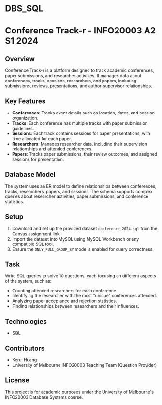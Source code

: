 # DBS_SQL

# Conference Track-r - INFO20003 A2 S1 2024

## Overview
Conference Track-r is a platform designed to track academic conferences, paper submissions, and researcher activities. It manages data about conferences, tracks, sessions, researchers, and papers, including submissions, reviews, presentations, and author-supervisor relationships.

## Key Features
- **Conferences**: Tracks event details such as location, dates, and session organization.
- **Tracks**: Each conference has multiple tracks with paper submission guidelines.
- **Sessions**: Each track contains sessions for paper presentations, with time allocated for each paper.
- **Researchers**: Manages researcher data, including their supervision relationships and attended conferences.
- **Papers**: Tracks paper submissions, their review outcomes, and assigned sessions for presentation.

## Database Model
The system uses an ER model to define relationships between conferences, tracks, researchers, papers, and sessions. The schema supports complex queries about researcher activities, paper submissions, and conference statistics.

## Setup
1. Download and set up the provided dataset `conference_2024.sql` from the Canvas assignment link.
2. Import the dataset into MySQL using MySQL Workbench or any compatible SQL tool.
3. Ensure the `ONLY_FULL_GROUP_BY` mode is enabled for query correctness.

## Task
Write SQL queries to solve 10 questions, each focusing on different aspects of the system, such as:
- Counting attended researchers for each conference.
- Identifying the researcher with the most "unique" conferences attended.
- Analyzing paper acceptance and rejection statistics.
- Finding relationships between researchers and their influences.

## Technologies  
- SQL 

## Contributors
- Kerui Huang
- University of Melbourne INFO20003 Teaching Team (Question Provider)

## License
This project is for academic purposes under the University of Melbourne's INFO20003 Database Systems course.
